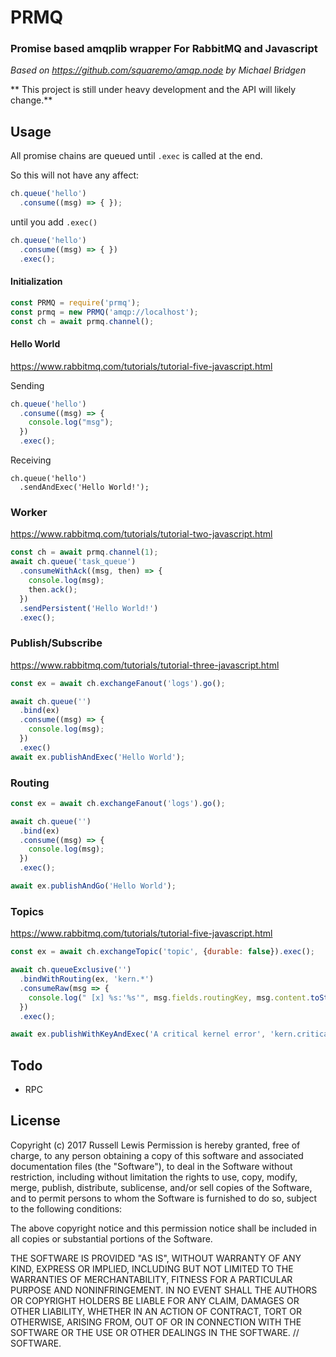 # PRMQ
### Promise based amqplib wrapper For RabbitMQ and Javascript

 *Based on https://github.com/squaremo/amqp.node by Michael Bridgen*

** This project is still under heavy development and the API will likely change.**

## Usage

All promise chains are queued until ```.exec``` is called at the end.

So this will not have any affect:

``` javascript
ch.queue('hello')
  .consume((msg) => { }); 
```

until you add ```.exec()```

``` javascript
ch.queue('hello')
  .consume((msg) => { })
  .exec();
```



#### Initialization
``` Javascript
const PRMQ = require('prmq');
const prmq = new PRMQ('amqp://localhost');
const ch = await prmq.channel();
```

#### Hello World
https://www.rabbitmq.com/tutorials/tutorial-five-javascript.html

Sending
``` Javascript
ch.queue('hello')
  .consume((msg) => {
    console.log("msg");
  })
  .exec();
```

Receiving
```
ch.queue('hello')
  .sendAndExec('Hello World!');
```

### Worker

https://www.rabbitmq.com/tutorials/tutorial-two-javascript.html

``` Javascript
const ch = await prmq.channel(1);
await ch.queue('task_queue')
  .consumeWithAck((msg, then) => {
    console.log(msg);
    then.ack();
  })
  .sendPersistent('Hello World!')
  .exec();
```

### Publish/Subscribe

https://www.rabbitmq.com/tutorials/tutorial-three-javascript.html

``` Javascript
const ex = await ch.exchangeFanout('logs').go();

await ch.queue('')
  .bind(ex)
  .consume((msg) => {
    console.log(msg);
  })
  .exec()
await ex.publishAndExec('Hello World');

```

### Routing

``` Javascript
const ex = await ch.exchangeFanout('logs').go();

await ch.queue('')
  .bind(ex)
  .consume((msg) => {
    console.log(msg);
  })
  .exec();

await ex.publishAndGo('Hello World');

```

### Topics
https://www.rabbitmq.com/tutorials/tutorial-five-javascript.html

``` Javascript
const ex = await ch.exchangeTopic('topic', {durable: false}).exec();

await ch.queueExclusive('')
  .bindWithRouting(ex, 'kern.*')
  .consumeRaw(msg => {
    console.log(" [x] %s:'%s'", msg.fields.routingKey, msg.content.toString());
  })
  .exec();

await ex.publishWithKeyAndExec('A critical kernel error', 'kern.critical');

```

## Todo
* RPC

## License

Copyright (c) 2017 Russell Lewis
Permission is hereby granted, free of charge, to any person obtaining a copy
of this software and associated documentation files (the "Software"), to deal
in the Software without restriction, including without limitation the rights
to use, copy, modify, merge, publish, distribute, sublicense, and/or sell
copies of the Software, and to permit persons to whom the Software is
furnished to do so, subject to the following conditions:

 The above copyright notice and this permission notice shall be included in all
copies or substantial portions of the Software.


THE SOFTWARE IS PROVIDED "AS IS", WITHOUT WARRANTY OF ANY KIND, EXPRESS OR
IMPLIED, INCLUDING BUT NOT LIMITED TO THE WARRANTIES OF MERCHANTABILITY,
FITNESS FOR A PARTICULAR PURPOSE AND NONINFRINGEMENT. IN NO EVENT SHALL THE
AUTHORS OR COPYRIGHT HOLDERS BE LIABLE FOR ANY CLAIM, DAMAGES OR OTHER
LIABILITY, WHETHER IN AN ACTION OF CONTRACT, TORT OR OTHERWISE, ARISING FROM,
OUT OF OR IN CONNECTION WITH THE SOFTWARE OR THE USE OR OTHER DEALINGS IN THE
SOFTWARE.
// SOFTWARE.
